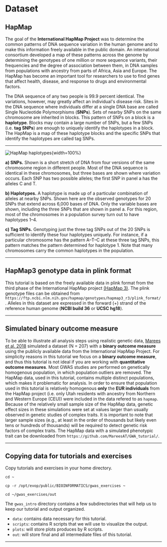 # Dataset

## HapMap

The goal of the __International HapMap Project__ was to determine the common patterns of DNA sequence variation in the human genome and to make this information freely available in the public domain. An international consortium developed a map of these patterns across the genome by determining the genotypes of one million or more sequence variants, their frequencies and the degree of association between them, in DNA samples from populations with ancestry from parts of Africa, Asia and Europe. The HapMap has become an important tool for researchers to use to find genes that affect health, disease, and response to drugs and environmental factors.

The DNA sequence of any two people is 99.9 percent identical. The variations, however, may greatly affect an individual's disease risk. Sites in the DNA sequence where individuals differ at a single DNA base are called Single Nucleotide Polymorphisms (__SNPs__). Sets of nearby SNPs on the same chromosome are inherited in blocks. This pattern of SNPs on a block is a __haplotype__. Blocks may contain a large number of SNPs, but a few SNPs (i.e. __tag SNPs__) are enough to uniquely identify the haplotypes in a block. The HapMap is a map of these haplotype blocks and the specific SNPs that identify the haplotypes are called tag SNPs.

----

![HapMap haplotypes](https://media.springernature.com/full/springer-static/image/art%3A10.1038%2Fnature02168/MediaObjects/41586_2003_Article_BFnature02168_Fig1_HTML.jpg?as=webp){width=100%}

__a) SNPs.__ Shown is a short stretch of DNA from four versions of the same chromosome region in different people. Most of the DNA sequence is identical in these chromosomes, but three bases are shown where variation occurs. Each SNP has two possible alleles; the first SNP in panel a has the alleles C and T. 

__b) Haplotypes.__ A haplotype is made up of a particular combination of alleles at nearby SNPs. Shown here are the observed genotypes for 20 SNPs that extend across 6,000 bases of DNA. Only the variable bases are shown, including the three SNPs that are shown in panel a. For this region, most of the chromosomes in a population survey turn out to have haplotypes 1–4. 

__c) Tag SNPs.__ Genotyping just the three tag SNPs out of the 20 SNPs is sufficient to identify these four haplotypes uniquely. For instance, if a particular chromosome has the pattern A–T–C at these three tag SNPs, this pattern matches the pattern determined for haplotype 1. Note that many chromosomes carry the common haplotypes in the population. 

----

## HapMap3 genotype data in plink format

This tutorial is based on the freely available data in plink format from the third phase of the International HapMap project [(HapMap 3)](https://www.sanger.ac.uk/resources/downloads/human/hapmap3.html). The plink genotype files can be obtained from `https://ftp.ncbi.nlm.nih.gov/hapmap/genotypes/hapmap3_r3/plink_format/`. Alleles in this dataset are expressed in the forward (+) strand of the reference human genome (__NCBI build 36__ or __UCSC hg18__).

----

## Simulated binary outcome measure

To be able to illustrate all analysis steps using realistic genetic data, [Marees et al. 2018](https://onlinelibrary.wiley.com/doi/full/10.1002/mpr.1608) simulated a dataset (N = 207) with a __binary outcome measure__ using the publicly available data from the International HapMap Project. For simplicity reasons in this tutorial we focus on a __binary outcome measure__, and thus this tutorial is not ideal if you are working with __quantitative outcome measures__. Most GWAS studies are performed on genetically homogenous population, in which population outliers are removed. The HapMap data, used in this tutorial, contains multiple distinct populations, which makes it problematic for analysis. In order to ensure that population used in this tutorial is relatively homogenous  __only__ the __EUR individuals__ from the HapMap project (i.e. only Utah residents with ancestry from Northern and Western Europe (CEU)) were included in the data refered to as `hapmap`. Because of the relatively small sample size of the HapMap data, genetic effect sizes in these simulations were set at values larger than usually observed in genetic studies of complex traits. It is important to note that larger sample sizes (e.g., at least in the order of thousands but likely even tens or hundreds of thousands) will be required to detect genetic risk factors of complex traits. The HapMap data with a simulated phenotypic trait can be downloaded from `https://github.com/MareesAT/GWA_tutorial/`. 

----

## Copying data for tutorials and exercises

Copy tutorials and exercises in your home directory.

    cd ~
    
    cp -r /opt/evop/public/BIOINFORMATICS/gwas_exercises ~
    
    cd ~/gwas_exercises/out


The `gwas_intro` directory contains a few subdirectories that will help us to keep our tutorial and output organized. 

- `data`: contains data necessary for this tutorial.
- `scripts`: contains R scripts that we will use to visualize the output. 
- `plots`: will store plots produces by R scripts.
- `out`: will store final and all intermediate files of this tutorial.

----